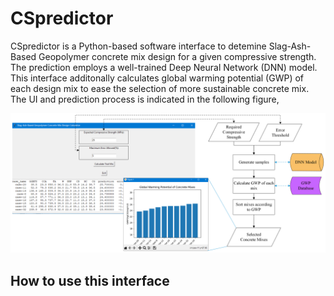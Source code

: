 # CSpredictor
CSpredictor is a Python-based software interface to detemine Slag-Ash-Based Geopolymer concrete mix design for a given compressive strength. The prediction employs a well-trained Deep Neural Network (DNN) model. This interface additonally calculates global warming potential (GWP) of each design mix to ease the selection of more sustainable concrete mix. The UI and prediction process is indicated in the following figure,

![](https://github.com/Udaragithub/CSpredictor/blob/main/Images/GUI%20and%20Skeleton.png)

## How to use this interface

